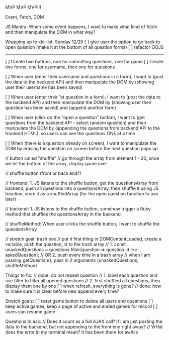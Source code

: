 MVP MVP MVP!!!

Event, Fetch, DOM

JS Mantra: When some event happens, I want to make what kind of fetch and then manipulate the DOM in what way?

Wrapping up to-do-list:
Sunday 12/20
[ ] give user the option to go back to open question (make it at the bottom of all question forms)
[ ] refactor OOJS 

----------------------------------------------

[ ] Create two buttons, one for submitting questions, one for game
[ ] Create two forms, one for username, then one for questions
 
[ ] When user (enter their username and questions in a form), I want to (post the data to the backend API) and then manipulate the DOM by (showing user their username has been saved)

[ ] When user (enter their 1st question in a form), I want to (post the data to the backend API) and then manipulate the DOM by (showing user their question has been saved) and (append another form)

[ ] When user (click on the "open a question" button), I want to (get questions from the backend API - select random question) and then manipulate the DOM by (appending the questions from backend API to the frontend HTML), so users can see the questions ONE at a time

[ ] When (there is a question already on screen), I want to manipulate the DOM by erasing the question on screen before the next question pops up

// button called "shuffle"
// go through the array from element 1 - 20, once we hit the bottom of the array, display game over

// shuffle button (front or back end?)

// frontend: 1. JS listens to the shuffle button, get the questionsArray from backend, push all questions into a questionsArray, then shuffle it using JS function, store it as a shuffledArray (for the open question function to use later)

// backend: 1. JS listens to the shuffle button, somehow trigger a Ruby method that shuffles the questionsArray in the backend

// shuffleMethod: When user clicks the shuffle button, I want to shuffle the questionsArray 

// stretch goal: trash box
// put it first thing in DOMContentLoaded, create a variable, push the question_id to the trash array
// 1. const unaskedQuestions = questions.filter(question => question.id !== askedQuestion);
// OR 2. push every time in a trash array
// when I am passing getQuestion(), pass in 2 arguments (unaskedQuestions, shuffleMethod)


Things to fix:
// done: do not repeat question
// 1. label each question and use filter to filter all opened questions
// 2. first shuffled all questions, then display them one by one
[ ] when refresh, everything is gone?
// done: how to make sure it is clear before new append every time?



Stretch goals:
[ ] reset game button to delete all users and questions
[ ] keep active games, keep a page of active and ended games for record
[ ] users can resume game

Questions to ask:
// Does it count as a full AJAX call? If I am just posting the data to the backend, but not appending to the front end right away?
// WHat does the error in my terminal mean? It has been there for awhile